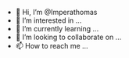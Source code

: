 - 👋 Hi, I’m @Imperathomas
- 👀 I’m interested in ...
- 🌱 I’m currently learning ...
- 💞️ I’m looking to collaborate on ...
- 📫 How to reach me ...

<!---
Imperathomas/Imperathomas is a ✨ special ✨ repository because its `README.md` (this file) appears on your GitHub profile.
You can click the Preview link to take a look at your changes.
--->
